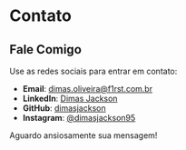 # Contato

## Fale Comigo

Use as redes sociais para entrar em contato:

- **Email**: [dimas.oliveira@f1rst.com.br](mailto:dimas.oliveira@f1rst.com.br)
- **LinkedIn**: [Dimas Jackson](https://www.linkedin.com/in/dimas-jackson/)
- **GitHub**: [dimasjackson](https://github.com/dimasjackson)
- **Instagram**: [@dimasjackson95](https://www.instagram.com/dimasjackson95/)

Aguardo ansiosamente sua mensagem!
